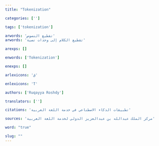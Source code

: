 ```yaml
---
title: "Tokenization"

categories: ['']

tags: ['tokenization']

arwords: 'تقطيع النصوص'
arwords: 'تقطيع الكلام إلى وحدات نصية'

arexps: []

enwords: ['Tokenization']

enexps: []

arlexicons: 'ق'

enlexicons: 'T'

authors: ['Ruqayya Roshdy']

translators: ['']

citations: 'تطبيقات الذكاء الاصطناعي في خدمة اللغة العربية'

sources: 'مركز الملك عبدالله بن عبدالعزيز الدولي لخدمة اللغة العربية'

word: "true"

slug: ""
---
```

